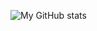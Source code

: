 ![My GitHub stats](https://github-readme-stats.vercel.app/api?username=omores&show_icons=true&theme=midnight-purple)
